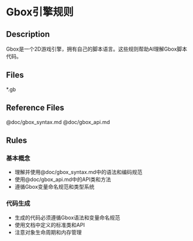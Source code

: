 # Gbox引擎规则

## Description
Gbox是一个2D游戏引擎，拥有自己的脚本语言。这些规则帮助AI理解Gbox脚本代码。

## Files
*.gb

## Reference Files
@doc/gbox_syntax.md
@doc/gbox_api.md

## Rules

### 基本概念
- 理解并使用@doc/gbox_syntax.md中的语法和编码规范
- 使用@doc/gbox_api.md中的API类和方法
- 遵循Gbox变量命名规范和类型系统

### 代码生成
- 生成的代码必须遵循Gbox语法和变量命名规范
- 使用文档中定义的标准类和API
- 注意对象生命周期和内存管理